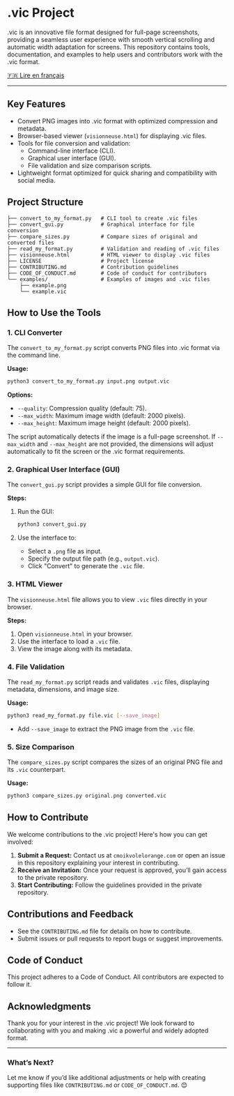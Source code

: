 # .vic Project

.vic is an innovative file format designed for full-page screenshots, providing a seamless user experience with smooth vertical scrolling and automatic width adaptation for screens. This repository contains tools, documentation, and examples to help users and contributors work with the .vic format.

[🇫🇷 Lire en français](README.fr.md)

---

## Key Features

- Convert PNG images into .vic format with optimized compression and metadata.
- Browser-based viewer (`visionneuse.html`) for displaying .vic files.
- Tools for file conversion and validation:
  - Command-line interface (CLI).
  - Graphical user interface (GUI).
  - File validation and size comparison scripts.
- Lightweight format optimized for quick sharing and compatibility with social media.

## Project Structure

```plaintext
├── convert_to_my_format.py   # CLI tool to create .vic files
├── convert_gui.py            # Graphical interface for file conversion
├── compare_sizes.py          # Compare sizes of original and converted files
├── read_my_format.py         # Validation and reading of .vic files
├── visionneuse.html          # HTML viewer to display .vic files
├── LICENSE                   # Project license
├── CONTRIBUTING.md           # Contribution guidelines
├── CODE_OF_CONDUCT.md        # Code of conduct for contributors
└── examples/                 # Examples of images and .vic files
    ├── example.png
    └── example.vic
```

## How to Use the Tools

### 1. CLI Converter

The `convert_to_my_format.py` script converts PNG files into .vic format via the command line.

**Usage:**

```bash
python3 convert_to_my_format.py input.png output.vic
```

**Options:**

- `--quality`: Compression quality (default: 75).
- `--max_width`: Maximum image width (default: 2000 pixels).
- `--max_height`: Maximum image height (default: 2000 pixels).

The script automatically detects if the image is a full-page screenshot. If `--max_width` and `--max_height` are not provided, the dimensions will adjust automatically to fit the screen or the .vic format requirements.

### 2. Graphical User Interface (GUI)

The `convert_gui.py` script provides a simple GUI for file conversion.

**Steps:**

1. Run the GUI:

   ```bash
   python3 convert_gui.py
   ```

2. Use the interface to:
   - Select a `.png` file as input.
   - Specify the output file path (e.g., `output.vic`).
   - Click "Convert" to generate the `.vic` file.

### 3. HTML Viewer

The `visionneuse.html` file allows you to view `.vic` files directly in your browser.

**Steps:**

1. Open `visionneuse.html` in your browser.
2. Use the interface to load a `.vic` file.
3. View the image along with its metadata.

### 4. File Validation

The `read_my_format.py` script reads and validates `.vic` files, displaying metadata, dimensions, and image size.

**Usage:**

```bash
python3 read_my_format.py file.vic [--save_image]
```

- Add `--save_image` to extract the PNG image from the `.vic` file.

### 5. Size Comparison

The `compare_sizes.py` script compares the sizes of an original PNG file and its `.vic` counterpart.

**Usage:**

```bash
python3 compare_sizes.py original.png converted.vic
```

## How to Contribute

We welcome contributions to the .vic project! Here's how you can get involved:

1. **Submit a Request:** Contact us at `cmoikvolelorange.com` or open an issue in this repository explaining your interest in contributing.
2. **Receive an Invitation:** Once your request is approved, you’ll gain access to the private repository.
3. **Start Contributing:** Follow the guidelines provided in the private repository.

## Contributions and Feedback

- See the `CONTRIBUTING.md` file for details on how to contribute.
- Submit issues or pull requests to report bugs or suggest improvements.

## Code of Conduct

This project adheres to a Code of Conduct. All contributors are expected to follow it.

## Acknowledgments

Thank you for your interest in the .vic project! We look forward to collaborating with you and making .vic a powerful and widely adopted format.

---

### What’s Next?

Let me know if you’d like additional adjustments or help with creating supporting files like `CONTRIBUTING.md` or `CODE_OF_CONDUCT.md`. 😊
